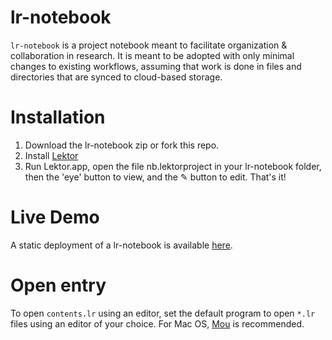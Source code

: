 # lr-notebook

`lr-notebook` is a project notebook meant to facilitate organization & collaboration in research. It is meant to be adopted with only minimal changes to existing workflows, assuming that work is done in files and directories that are synced to cloud-based storage.

# Installation

1. Download the lr-notebook zip or fork this repo.
2. Install [Lektor](http://getlektor.com/)
3. Run Lektor.app, open the file nb.lektorproject in your lr-notebook folder, then the 'eye' button to view, and the ✎ button to edit. That's it!

# Live Demo

A static deployment of a lr-notebook is available [here](http://sdouglas.github.io/lr-notebook/).

# Open entry
To open `contents.lr` using an editor, set the default program to open `*.lr` files using an editor of your choice. For Mac OS, [Mou](http://25.io/mou/) is recommended. 
